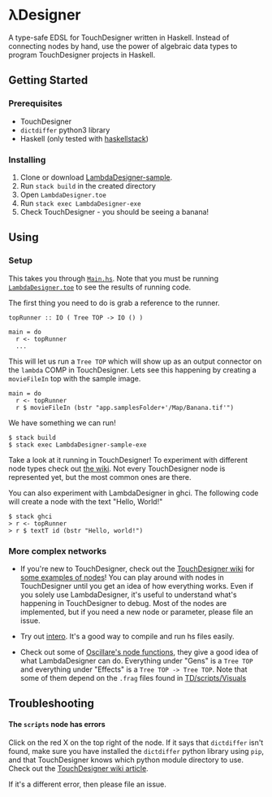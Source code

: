 # λDesigner

A type-safe EDSL for TouchDesigner written in Haskell. Instead of connecting nodes by hand, use the power of algebraic data types to program TouchDesigner projects in Haskell.

## Getting Started

### Prerequisites

* TouchDesigner
* `dictdiffer` python3 library
* Haskell (only tested with [haskellstack](https://docs.haskellstack.org/en/stable/README/))

### Installing

1. Clone or download [LambdaDesigner-sample](https://github.com/ulyssesp/lambdadesigner-sample).
2. Run `stack build` in the created directory
3. Open `LambdaDesigner.toe` 
4. Run `stack exec LambdaDesigner-exe`
5. Check TouchDesigner - you should be seeing a banana!


## Using

### Setup

This takes you through [`Main.hs`](https://github.com/ulyssesp/LambdaDesigner-sample/blob/master/app/Main.hs). Note that you must be running [`LambdaDesigner.toe`](https://github.com/ulyssesp/LambdaDesigner-sample/blob/master/TD/LambdaDesigner.toe) to see the results of running code.

The first thing you need to do is grab a reference to the runner.

```
topRunner :: IO ( Tree TOP -> IO () )

main = do
  r <- topRunner
  ...
```

This will let us run a `Tree TOP` which will show up as an output connector on the `lambda` COMP in TouchDesigner. Lets see this happening by creating a `movieFileIn` top with the sample image.

```
main = do
  r <- topRunner
  r $ movieFileIn (bstr "app.samplesFolder+'/Map/Banana.tif'")
```

We have something we can run!

```
$ stack build
$ stack exec LambdaDesigner-sample-exe
```

Take a look at it running in TouchDesigner! To experiment with different node types check out [the wiki](https://github.com/ulyssesp/lambdadesigner/wiki). Not every TouchDesigner node is represented yet, but the most common ones are there.

You can also experiment with LambdaDesigner in ghci. The following code will create a node with the text "Hello, World!"

```
$ stack ghci
> r <- topRunner
> r $ textT id (bstr "Hello, world!")
```

### More complex networks

* If you're new to TouchDesigner, check out the [TouchDesigner wiki](https://www.derivative.ca/wiki099/index.php?title=Main_Page) for [some examples of nodes](https://www.derivative.ca/wiki099/index.php?title=Operator)! You can play around with nodes in TouchDesigner until you get an idea of how everything works. Even if you solely use LambdaDesigner, it's useful to understand what's happening in TouchDesigner to debug. Most of the nodes are implemented, but if you need a new node or parameter, please file an issue.

* Try out [intero](https://commercialhaskell.github.io/intero/). It's a good way to compile and run hs files easily.

* Check out some of [Oscillare's node functions](https://github.com/ulyssesp/oscillare/blob/master/src/Visuals.hs), they give a good idea of what LambdaDesigner can do. Everything under "Gens" is a `Tree TOP` and everything under "Effects" is a `Tree TOP -> Tree TOP`. Note that some of them depend on the `.frag` files found in [TD/scripts/Visuals](https://github.com/ulyssesp/oscillare/tree/master/TD/scripts/Visuals)


## Troubleshooting

#### The `scripts` node has errors

Click on the red X on the top right of the node. If it says that `dictdiffer` isn't found, make sure you have installed the `dictdiffer` python library using `pip`, and that TouchDesigner knows which python module directory to use. Check out the [TouchDesigner wiki article](http://derivative.ca/wiki099/index.php?title=Introduction_to_Python_Tutorial#Importing_Modules).

If it's a different error, then please file an issue.
